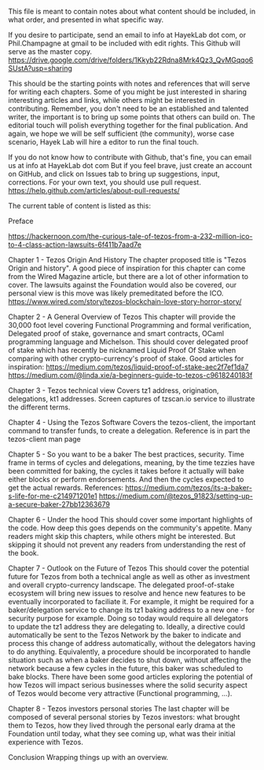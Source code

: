 
This file is meant to contain notes about what content should be included, in
what order, and presented in what specific way.

If you desire to participate, send an email to info at HayekLab dot com, or
Phil.Champagne at gmail to be included with edit rights. This Github will serve
as the master copy.
https://drive.google.com/drive/folders/1Kkyb22Rdna8Mrk4Qz3_QvMGqqo6SUstA?usp=sharing


This should be the starting points with notes and references that will serve
for writing each chapters. Some of you might be just interested in sharing
interesting articles and links, while others might be interested in
contributing. Remember, you don't need to be an established and talented
writer, the important is to bring up some points that others can build on. The
editorial touch will polish everything together for the final publication. And
again, we hope we will be self sufficient (the community), worse case scenario,
Hayek Lab will hire a editor to run the final touch.

If you do not know how to contribute with Github, that's fine, you can email us
at info at HayekLab dot com But if you feel brave, just create an account on
GitHub, and click on Issues tab to bring up suggestions, input, corrections.
For your own text, you should use pull request.
https://help.github.com/articles/about-pull-requests/

The current table of content is listed as this:

Preface

https://hackernoon.com/the-curious-tale-of-tezos-from-a-232-million-ico-to-4-class-action-lawsuits-6f411b7aad7e


Chapter 1 - Tezos Origin And History The chapter proposed title is "Tezos
Origin and history". A good piece of inspiration for this chapter can come from
the Wired Magazine article, but there are a lot of other information to cover.
The lawsuits against the Foundation would also be covered, our personal view is
this move was likely premeditated before the ICO.
https://www.wired.com/story/tezos-blockchain-love-story-horror-story/


Chapter 2 - A General Overview of Tezos This chapter will provide the 30,000
foot level covering Functional Programming and formal verification, Delegated
proof of stake, governance and smart contracts, OCaml programming language and
Michelson.  This should cover delegated proof of stake which has recently be
nicknamed Liquid Proof Of Stake when comparing with other crypto-currency's
proof of stake. Good articles for inspiration:
https://medium.com/tezos/liquid-proof-of-stake-aec2f7ef1da7
https://medium.com/@linda.xie/a-beginners-guide-to-tezos-c9618240183f

Chapter 3 - Tezos technical view  Covers tz1 address, origination, delegations,
kt1 addresses. Screen captures of tzscan.io service to illustrate the different
terms.

Chapter 4 - Using the Tezos Software Covers the tezos-client, the important
command to transfer funds, to create a delegation.  Reference is in part the
tezos-client man page

Chapter 5 - So you want to be a baker The best practices, security.  Time frame
in terms of cycles and delegations, meaning, by the time tezzies have been
committed for baking, the cycles it takes before it actually will bake either
blocks or perform endorsements. And then the cycles expected to get the actual
rewards.  References:
https://medium.com/tezos/its-a-baker-s-life-for-me-c214971201e1
https://medium.com/@tezos_91823/setting-up-a-secure-baker-27bb12363679


Chapter 6 - Under the hood This should cover some important highlights of the
code. How deep this goes depends on the community's appetite.  Many readers
might skip this chapters, while others might be interested. But skipping it
should not prevent any readers from understanding the rest of the book.

Chapter 7 - Outlook on the Future of Tezos This should cover the potential
future for Tezos from both a technical angle as well as other as investment and
overall crypto-currency landscape. The delegated proof-of-stake ecosystem will
bring new issues to resolve and hence new features to be eventually
incorporated to faciliate it. For example, it might be required for a
baker/delegation service to change its tz1 baking address to a new one - for
security purpose for example. Doing so today would require all delegators to
update the tz1 address they are delegating to. Ideally, a directive could
automatically be sent to the Tezos Network by the baker to indicate and process
this change of address automatically, without the delegators having to do
anything.  Equivalently, a procedure should be incorporated to handle situation
such as when a baker decides to shut down, without affecting the network
because a few cycles in the future, this baker was scheduled to bake blocks.
There have been some good articles exploring the potential of how Tezos will
impact serious businesses where the solid security aspect of Tezos would become
very attractive (Functional programming, ...).

Chapter 8 - Tezos investors personal stories The last chapter will be composed
of several personal stories by Tezos investors: what brought them to Tezos, how
they lived through the personal early drama at the Foundation until today, what
they see coming up, what was their initial experience with Tezos.

Conclusion Wrapping things up with an overview.

